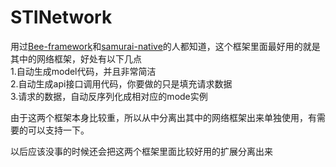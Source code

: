 # STINetwork
用过<a href="https://github.com/gavinkwoe/BeeFramework">Bee-framework</a>和<a href="https://github.com/hackers-painters/samurai-native">samurai-native</a>的人都知道，这个框架里面最好用的就是其中的网络框架，好处有以下几点</br>
1.自动生成model代码，并且非常简洁</br>
2.自动生成api接口调用代码，你要做的只是填充请求数据</br>
3.请求的数据，自动反序列化成相对应的mode实例</br>

由于这两个框架本身比较重，所以从中分离出其中的网络框架出来单独使用，有需要的可以支持一下。

以后应该没事的时候还会把这两个框架里面比较好用的扩展分离出来
